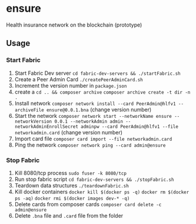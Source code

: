 # ensure

Health insurance network on the blockchain (prototype)

## Usage

### Start Fabric

1. Start Fabric Dev server
`cd fabric-dev-servers && ./startFabric.sh`
2. Create a Peer Admin Card
`./createPeerAdminCard.sh`
3. Increment the version number in `package.json`
4. create a `cd .. && composer archive` 
`composer archive create -t dir -n .`
5. Install network
`composer network install --card PeerAdmin@hlfv1 --archiveFile ensure@0.0.1.bna` (change version number)
6. Start the network
`composer network start --networkName ensure --networkVersion 0.0.1 --networkAdmin admin --networkAdminEnrollSecret adminpw --card PeerAdmin@hlfv1 --file networkadmin.card` (change version number)
7. Import card file
`composer card import --file networkadmin.card`
8. Ping the network
`composer network ping --card admin@ensure`

### Stop Fabric

1. Kill 8080/tcp process
`sudo fuser -k 8080/tcp`
2. Run stop fabric script
`cd fabric-dev-servers && ./stopFabric.sh`
3. Teardown data structures
`./teardownFabric.sh`
4. Kill docker containers
`docker kill $(docker ps -q)`
`docker rm $(docker ps -aq)`
`docker rmi $(docker images dev-* -q)`
5. Delete cards from composer cards
`composer card delete -c admin@ensure`
1. Delete `.bna` file and `.card` file from the folder